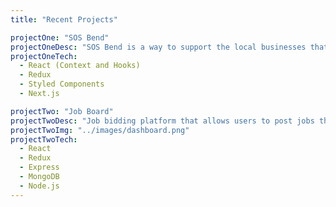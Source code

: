 ```yaml
---
title: "Recent Projects"

projectOne: "SOS Bend"
projectOneDesc: "SOS Bend is a way to support the local businesses that you love and need in Bend. It allows you to continue to purchase from these businesses through store credits, providing them with much needed cash flow."
projectOneTech:
  - React (Context and Hooks)
  - Redux
  - Styled Components
  - Next.js

projectTwo: "Job Board"
projectTwoDesc: "Job bidding platform that allows users to post jobs that they would like completed. This provides other users the ability to bid on the jobs that they are interested in."
projectTwoImg: "../images/dashboard.png"
projectTwoTech:
  - React
  - Redux
  - Express
  - MongoDB
  - Node.js
---
```

